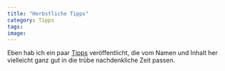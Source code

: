 ```yaml
---
title: "Herbstliche Tipps"
category: Tipps
tags: 
image: 
---
```


Eben hab ich ein paar [Tipps](/category/tipps/) veröffentlicht, die vom Namen und Inhalt her vielleicht ganz gut in die trübe nachdenkliche Zeit passen.

